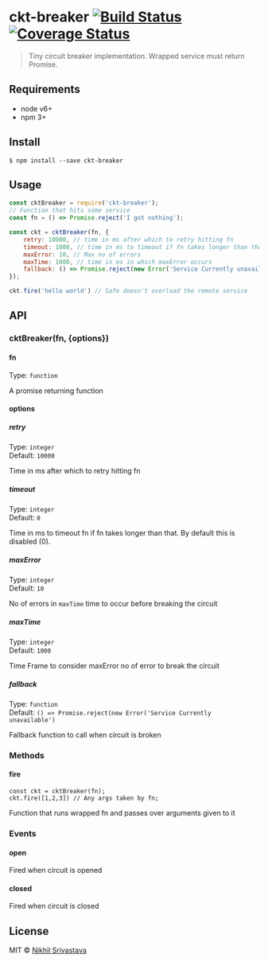 # ckt-breaker [![Build Status](https://travis-ci.org/gradeup/ckt-breaker.svg?branch=master)](https://travis-ci.org/gradeup/ckt-breaker) [![Coverage Status](https://coveralls.io/repos/github/gradeup/ckt-breaker/badge.svg?branch=master)](https://coveralls.io/github/gradeup/ckt-breaker?branch=master)

> Tiny circuit breaker implementation. Wrapped service must return Promise.

## Requirements
-  node v6+
-  npm 3+
## Install

```
$ npm install --save ckt-breaker
```


## Usage

```js
const cktBreaker = require('ckt-breaker');
// Function that hits some service 
const fn = () => Promise.reject('I got nothing');

const ckt = cktBreaker(fn, {
	retry: 10000, // time in ms after which to retry hitting fn
	timeout: 1000, // time in ms to timeout if fn takes longer than that
	maxError: 10, // Max no of errors
	maxTime: 1000, // time in ms in which maxError occurs
	fallback: () => Promise.reject(new Error('Service Currently unavailable')),
});

ckt.fire('hello world') // Safe doesn't overload the remote service
```


## API

### cktBreaker(fn, {options})

#### fn

Type: `function`

A promise returning function 

#### options

##### retry

Type: `integer`<br>
Default: `10000`

Time in ms after which to retry hitting fn

##### timeout

Type: `integer`<br>
Default: `0`

Time in ms to timeout fn if fn takes longer than that.
By default this is disabled (0). 

##### maxError

Type: `integer`<br>
Default: `10`

No of errors in `maxTime` time to occur before breaking the circuit

##### maxTime

Type: `integer`<br>
Default: `1000`

Time Frame to consider maxError no of error to break the circuit

##### fallback

Type: `function`<br>
Default: ```() => Promise.reject(new Error('Service Currently unavailable')```

Fallback function to call when circuit is broken

### Methods

#### fire

``` 
const ckt = cktBreaker(fn); 
ckt.fire([1,2,3]) // Any args taken by fn;
```
Function that runs wrapped fn and passes over arguments given to it

### Events

#### open

Fired when circuit is opened

#### closed

Fired when circuit is closed

## License

MIT © [Nikhil Srivastava](http://niksrc.github.io)
